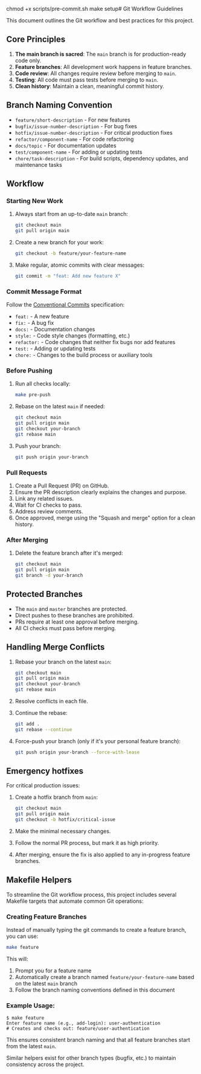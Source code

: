 chmod +x scripts/pre-commit.sh
make setup# Git Workflow Guidelines

This document outlines the Git workflow and best practices for this project.

## Core Principles

1. **The main branch is sacred**: The `main` branch is for production-ready code only.
2. **Feature branches**: All development work happens in feature branches.
3. **Code review**: All changes require review before merging to `main`.
4. **Testing**: All code must pass tests before merging to `main`.
5. **Clean history**: Maintain a clean, meaningful commit history.

## Branch Naming Convention

- `feature/short-description` - For new features
- `bugfix/issue-number-description` - For bug fixes
- `hotfix/issue-number-description` - For critical production fixes
- `refactor/component-name` - For code refactoring
- `docs/topic` - For documentation updates
- `test/component-name` - For adding or updating tests
- `chore/task-description` - For build scripts, dependency updates, and maintenance tasks

## Workflow

### Starting New Work

1. Always start from an up-to-date `main` branch:
   ```bash
   git checkout main
   git pull origin main
   ```

2. Create a new branch for your work:
   ```bash
   git checkout -b feature/your-feature-name
   ```

3. Make regular, atomic commits with clear messages:
   ```bash
   git commit -m "feat: Add new feature X"
   ```

### Commit Message Format

Follow the [Conventional Commits](https://www.conventionalcommits.org/) specification:

- `feat:` - A new feature
- `fix:` - A bug fix
- `docs:` - Documentation changes
- `style:` - Code style changes (formatting, etc.)
- `refactor:` - Code changes that neither fix bugs nor add features
- `test:` - Adding or updating tests
- `chore:` - Changes to the build process or auxiliary tools

### Before Pushing

1. Run all checks locally:
   ```bash
   make pre-push
   ```

2. Rebase on the latest `main` if needed:
   ```bash
   git checkout main
   git pull origin main
   git checkout your-branch
   git rebase main
   ```

3. Push your branch:
   ```bash
   git push origin your-branch
   ```

### Pull Requests

1. Create a Pull Request (PR) on GitHub.
2. Ensure the PR description clearly explains the changes and purpose.
3. Link any related issues.
4. Wait for CI checks to pass.
5. Address review comments.
6. Once approved, merge using the "Squash and merge" option for a clean history.

### After Merging

1. Delete the feature branch after it's merged:
   ```bash
   git checkout main
   git pull origin main
   git branch -d your-branch
   ```

## Protected Branches

- The `main` and `master` branches are protected.
- Direct pushes to these branches are prohibited.
- PRs require at least one approval before merging.
- All CI checks must pass before merging.

## Handling Merge Conflicts

1. Rebase your branch on the latest `main`:
   ```bash
   git checkout main
   git pull origin main
   git checkout your-branch
   git rebase main
   ```

2. Resolve conflicts in each file.
3. Continue the rebase:
   ```bash
   git add .
   git rebase --continue
   ```

4. Force-push your branch (only if it's your personal feature branch):
   ```bash
   git push origin your-branch --force-with-lease
   ```

## Emergency hotfixes

For critical production issues:

1. Create a hotfix branch from `main`:
   ```bash
   git checkout main
   git pull origin main
   git checkout -b hotfix/critical-issue
   ```

2. Make the minimal necessary changes.
3. Follow the normal PR process, but mark it as high priority.
4. After merging, ensure the fix is also applied to any in-progress feature branches.

## Makefile Helpers

To streamline the Git workflow process, this project includes several Makefile targets that automate common Git operations:

### Creating Feature Branches

Instead of manually typing the git commands to create a feature branch, you can use:

```bash
make feature
```

This will:
1. Prompt you for a feature name
2. Automatically create a branch named `feature/your-feature-name` based on the latest `main` branch
3. Follow the branch naming conventions defined in this document

### Example Usage:
```
$ make feature
Enter feature name (e.g., add-login): user-authentication
# Creates and checks out: feature/user-authentication
```

This ensures consistent branch naming and that all feature branches start from the latest `main`.

Similar helpers exist for other branch types (bugfix, etc.) to maintain consistency across the project.
